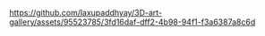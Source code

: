 

https://github.com/laxupaddhyay/3D-art-gallery/assets/95523785/3fd16daf-dff2-4b98-94f1-f3a6387a8c6d

